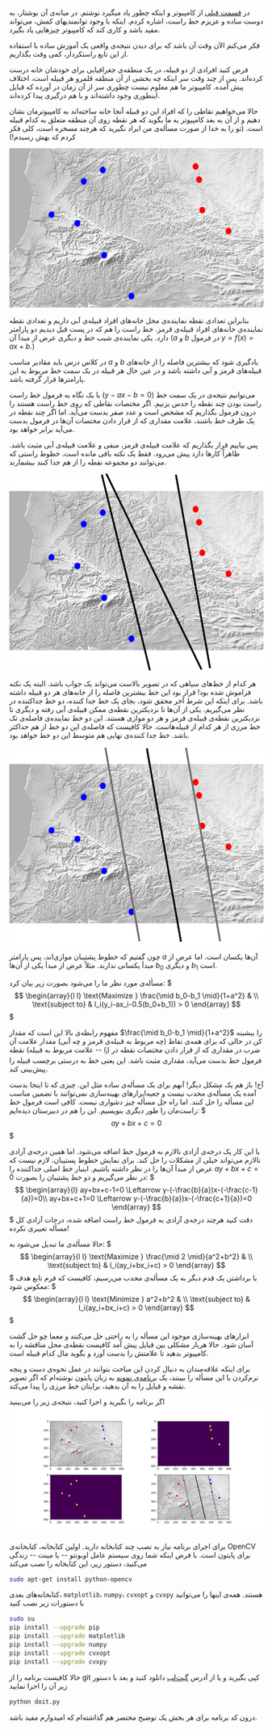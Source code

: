 در [قسمت قبلی](/learnable-models-this-understanding-computer-how-does-it-learn) از کامپیوتر و اینکه چطور یاد میگیرد نوشتم. در میانه‌ی آن نوشتار، به دوست ساده و عزیزم خط راست، اشاره کردم. اینکه با وجود توانمندیهای کمش، می‌تواند مفید باشد و کاری کند که کامپیوتر چیزهایی یاد بگیرد.

فکر می‌کنم الآن وقت آن باشد که برای دیدن نتیجه‌ی واقعی یک آموزش ساده با استفاده از این تابع راستکردار، کمی وقت بگذاریم.

فرض کنید افرادی از دو قبیله، در یک منطقه‌ی جغرافیایی برای خودشان خانه درست کرده‌اند. پس از چند وقت سر اینکه چه بخشی از آن منطقه قلمرو هر قبیله است، اختلاف پیش آمده. کامپیوتر ما هم معلوم نیست چطوری سر از آن زمان در آورده که قبایل اینطوری وجود داشته‌اند و با هم درگیری پیدا کرده‌اند.

حالا می‌خواهیم نقاطی را که افراد این دو قبیله آنجا خانه ساخته‌اند به کامپیوترمان نشان دهیم و از آن به بعد کامپیوتر به ما بگوید که هر نقطه روی آن منطقه متعلق به کدام قبیله است. (تو را به خدا از صورت مسأله‌ی من ایراد نگیرید که هرچند مسخره است، کلی فکر کردم که بهش رسیدم!)

![نقشه‌ی منطقه](img/scatter-map.jpg)

بنابراین تعدادی نقطه نماینده‌ی محل خانه‌های افراد قبیله‌ی آبی داریم و تعدادی نقطه نماینده‌ی خانه‌های افراد قبیله‌ی قرمز. خط راست را هم که در پست قبل دیدیم دو پارامتر دارد. یکی نماینده‌ی شیب خط و دیگری عرض از مبدأ آن ($a$ و $b$ در فرمول $y=f(x)=ax+b$.)

در کلاس درس باید مقادیر مناسب $a$ و $b$ یادگیری شود که بیشترین فاصله را از خانه‌های قبیله‌های قرمز و آبی داشته باشد و در عین حال هر قبیله در یک سمت خط مربوط به این پارامترها قرار گرفته باشد.

با یک نگاه به فرمول خط راست ($y-ax-b=0$) می‌توانیم نتیجه‌ی در یک سمت خط راست بودن چند نقطه را حدس بزنیم. اگر مختصات نقاطی که روی خط راست هستند را درون فرمول بگذاریم که مشخص است و عدد صفر بدست می‌آید. اما اگر چند نقطه در یک طرف خط باشند، علامت مقداری که از قرار دادن مختصات آن‌ها در فرمول بدست می‌آید برابر خواهد بود.

پس بیاییم قرار بگذاریم که علامت قبیله‌ی قرمز، منفی و علامت قبیله‌ی آبی مثبت باشد. ظاهراً کارها دارد پیش می‌رود. فقط یک نکته باقی مانده است. خطوط راستی که می‌توانند دو مجموعه نقطه را از هم جدا کنند بیشمارند.

![خطوط ممکن](img/separator-samples.jpg)

هر کدام از خط‌های سیاهی که در تصویر بالاست می‌تواند یک جواب باشد. البته یک نکته فراموش شده بود! قرار بود این خط بیشترین فاصله را از خانه‌های هر دو قبیله داشته باشد. برای اینکه این شرط آخر محقق شود، بجای یک خط جدا کننده، دو خط جداکننده در نظر می‌گیریم. یکی از آن‌ها تا نزدیکترین نقطه‌ی ممکن قبیله‌ی آبی رفته و دیگری تا نزدیکترین نقطه‌ی قبیله‌ی قرمز و هر دو موازی هستند. این دو خط نماینده‌ی فاصله‌ی تک خط مرزی از هر کدام از قبیله‌هاست. حالا کافیست که فاصله‌ی این دو خط از هم حداکثر باشد. خط جدا کننده‌ی نهایی هم متوسط این دو خط خواهد بود.

![خطوط پشتیبان](img/support-vectors.jpg)

چون گفتیم که خطوط پشتیبان موازی‌اند، پس پارامتر $a$ آن‌ها یکسان است. اما عرض از مبدأ یکسانی ندارند. مثلاً عرض از مبدأ یکی از آن‌ها $b_0$ و دیگری $b_1$ است.

مسأله‌ی مورد نظر ما را می‌شود بصورت زیر بیان کرد:
$$$
\begin{array}{l l}
\text{Maximize } \frac{\mid b_0-b_1 \mid}{1+a^2} & \\
\text{subject to} & l_i(y_i-ax_i-0.5(b_0+b_1)) > 0
\end{array}
$$$

مفهوم رابطه‌ی بالا این است که مقدار $\frac{\mid b_0-b_1 \mid}{1+a^2}$ را بیشینه کن در حالی که برای همه‌ی نقاط (چه مربوط به قبیله‌ی قرمز و چه آبی) مقدار علامت آن نقطه (علامت مربوط به قبیله -- $l_i$) ضرب در مقداری که از قرار دادن مختصات نقطه در فرمول خط بدست می‌آید، مقداری مثبت باشد. این یعنی خط به درستی برچسب قبیله را پیش‌بینی کند.

آخ! باز هم یک مشکل دیگر! آنهم برای یک مسأله‌ی ساده مثل این. چیزی که تا اینجا بدست آمده یک مسأله‌ی محدب نیست و جعبه‌ابزارهای بهینه‌سازی نمی‌توانند با تضمین مناسب این مسأله را حل کنند. اما راه حل مسأله چیز دشواری نیست. کافی است فرمول خط راست‌مان را طور دیگری بنویسیم. این را هم در دبیرستان دیده‌ایم:
$$$
ay+bx+c=0
$$$

با این کار یک درجه‌ی آزادی نالازم به فرمول خط اضافه می‌شود. اما همین درجه‌ی آزادی نالازم می‌تواند خیلی از مشکلات را حل کند. برای نمایش خطوط پستیبان، لازم نیست که عرض از مبدأ آن‌ها را در نظر داشته باشیم. اینبار خط اصلی جداکننده را $ay+bx+c=0$ در نظر می‌گیریم و دو خط پشتیبان را بصورت:
$$$
\begin{array}{l}
ay+bx+c-1=0 \Leftarrow y-(-\frac{b}{a})x-(-\frac{c-1}{a})=0\\
ay+bx+c+1=0 \Leftarrow y-(-\frac{b}{a})x-(-\frac{c+1}{a})=0
\end{array}
$$$
دقت کنید هرچند درجه‌ی آزادی به فرمول خط راست اضافه شده، درجات آزادی کل مسأله تغییری نکرده!

حالا مسأله‌ی ما تبدیل می‌شود به:
$$$
\begin{array}{l l}
\text{Maximize } \frac{\mid 2 \mid}{a^2+b^2} & \\
\text{subject to} & l_i(ay_i+bx_i+c) > 0
\end{array}
$$$
با برداشتن یک قدم دیگر به یک مسأله‌ی محدب می‌رسیم، کافیست که فرم تابع هدف معکوس شود:
$$$
\begin{array}{l l}
\text{Minimize } a^2+b^2 & \\
\text{subject to} & l_i(ay_i+bx_i+c) > 0
\end{array}
$$$

ابزارهای بهینه‌سازی موجود این مسأله را به راحتی حل می‌کنند و معما چو حل گشت آسان شود. حالا هربار مشکلی بین قبایل پیش آمد کافیست نقطه‌ی محل مناقشه را به کامپیوتر بدهید تا علامتش را بدست آورد و بگوید مال کدام قبیله است.

برای اینکه علاقه‌مندان به دنبال کردن این مباحث بتوانند در عمل نحوه‌ی دست و پنجه نرم‌کردن با این مسأله را ببینند، یک [برنامه‌ی نمونه](https://gitlab.com/vedadian_samples/straight-line-classification.git) به زبان پایتون نوشته‌ام که اگر تصویر نقشه و قبایل را به آن بدهید، برایتان خط مرزی را پیدا می‌کند.

اگر برنامه را بگیرید و اجرا کنید، نتیجه‌ی زیر را می‌بینید
![خروجی برنامه](img/plot.jpg)

برای اجرای برنامه نیاز به نصب چند کتابخانه دارید. اولین کتابخانه، کتابخانه‌ی OpenCV برای پایتون است. با فرض اینکه شما روی سیستم عامل اوبونتو -- یا مینت -- زندگی می‌کنید، دستور زیر، این کتابخانه را نصب می‌کند
```bash
sudo apt-get install python-opencv
```

کتابخانه‌های بعدی، `matplotlib`، `numpy`، `cvxopt` و `cvxpy` هستند. همه‌ی اینها را می‌توانید با دستورات زیر نصب کنید
```bash
sudo su
pip install --upgrade pip
pip install --upgrade matplotlib
pip install --upgrade numpy
pip install --upgrade cvxopt
pip install --upgrade cvxpy
```

حالا کافیست برنامه را از git کپی بگیرید و یا از آدرس [گیت‌لب](https://gitlab.com/vedadian_samples/straight-line-classification/repository/archive.zip?ref=master)
دانلود کنید و بعد با دستور زیر آن را اجرا نمایید
```bash
python doit.py
```

درون کد برنامه برای هر بخش یک توضیح مختصر هم گذاشته‌ام که امیدوارم مفید باشد.